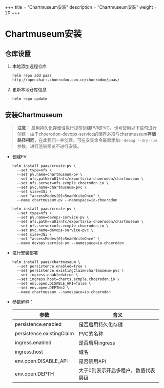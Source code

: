 +++
title = "Chartmuseum安装"
description = "Chartmuseum安装"
weight = 20
+++

# Chartmuseum安装

## 仓库设置

1. 本地添加远程仓库

    ```
    helm repo add paas http://openchart.choerodon.com.cn/choerodon/paas/
    ```
1. 更新本地仓库信息

    ```
    helm repo update 
    ```

## 安装Chartmuseum

> **注意：** 启用持久化存储请执行提前创建PV和PVC，也可使用以下语句进行创建；由于choerodon-devops-service的储存必须与chartmuseum**存储路径相同**，在此我们一并创建。可在安装命令最后添加`--debug --dry-run`参数，进行渲染预览不进行安装。

- 创建PV

    ```
    helm install paas/create-pv \
      --set type=nfs \
      --set pv.name=chartmuseum-pv \
      --set nfs.path=/u01/nfs/exports/io-choerodon/chartmuseum \
      --set nfs.server=nfs.exmple.choerodon.io \
      --set pvc.name=chartmuseum-pvc \
      --set size=3Gi \
      --set "accessModes[0]=ReadWriteOnce" \
      --name chartmuseum-pv --namespace=io-choerodon

    helm install paas/create-pv \
      --set type=nfs \
      --set pv.name=devops-service-pv \
      --set nfs.path=/u01/nfs/exports/io-choerodon/chartmuseum \
      --set nfs.server=nfs.exmple.choerodon.io \
      --set pvc.name=devops-service-pvc \
      --set size=3Gi \
      --set "accessModes[0]=ReadWriteOnce" \
      --name devops-service-pv --namespace=io-choerodon
    ```
- 进行安装部署

    ```
    helm install paas/chartmuseum \
      --set persistence.enabled=true \
      --set persistence.existingClaim=chartmuseum-pvc \
      --set ingress.enabled=true \
      --set ingress.host=charts.exmple.choerodon.io \
      --set env.open.DISABLE_API=false \
      --set env.open.DEPTH=2 \
      --name chartmuseum --namespace=io-choerodon
    ```

- 参数解释：

    | 参数 | 含义
    | --- |  --- | 
    persistence.enabled|是否启用持久化存储
    persistence.existingClaim|PVC的名称
    ingress.enabled|是否启用ingress
    ingress.host|域名
    env.open.DISABLE_API|是否禁用API
    env.open.DEPTH|大于0则表示开启多租户，数值代表层级